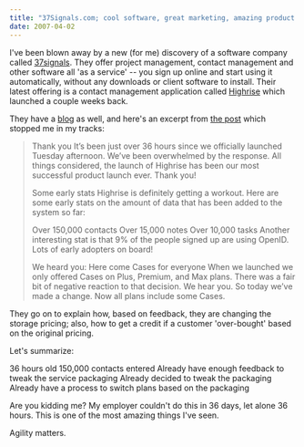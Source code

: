 ```yaml
---
title: "37Signals.com; cool software, great marketing, amazing product development"
date: 2007-04-02
---
```


I've been blown away by a new (for me) discovery of a software company called [37signals](http://www.37signals.com/). They offer project management, contact management and other software all 'as a service' -- you sign up online and start using it automatically, without any downloads or client software to install. Their latest offering is a contact management application called [Highrise](http://www.highrisehq.com/) which launched a couple weeks back.

They have a [blog](http://www.37signals.com/svn/) as well, and here's an excerpt from [the post](http://www.37signals.com/svn/posts/332-highrise-early-stats-cases-for-all-the-new-solo-plan-and-more-disk-space) which stopped me in my tracks:

> Thank you It’s been just over 36 hours since we officially launched Tuesday afternoon. We’ve been overwhelmed by the response. All things considered, the launch of Highrise has been our most successful product launch ever. Thank you!
> 
> Some early stats Highrise is definitely getting a workout. Here are some early stats on the amount of data that has been added to the system so far:
> 
> Over 150,000 contacts Over 15,000 notes Over 10,000 tasks Another interesting stat is that 9% of the people signed up are using OpenID. Lots of early adopters on board!
> 
> We heard you: Here come Cases for everyone When we launched we only offered Cases on Plus, Premium, and Max plans. There was a fair bit of negative reaction to that decision. We hear you. So today we’ve made a change. Now all plans include some Cases.

They go on to explain how, based on feedback, they are changing the storage pricing; also, how to get a credit if a customer 'over-bought' based on the original pricing.

Let's summarize:

36 hours old 150,000 contacts entered Already have enough feedback to tweak the service packaging Already decided to tweak the packaging Already have a process to switch plans based on the packaging

Are you kidding me? My employer couldn't do this in 36 days, let alone 36 hours. This is one of the most amazing things I've seen.

Agility matters.
